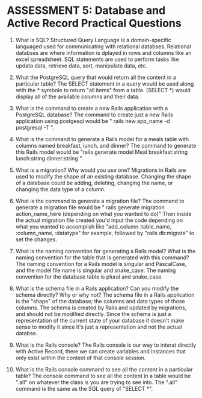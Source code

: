 # ASSESSMENT 5: Database and Active Record Practical Questions

1. What is SQL?
Structured Query Language is a domain-specific languaged used for communicating with relational databses. Relational databses are where information is dplayed in rows and columns like an excel spreadsheet. SQL statements are used to perform tasks like updata data, retrieve data, sort, manipulate data, etc. 

2. What the PostgreSQL query that would return all the content in a particular table?
The SELECT statement in a query would be used along with the * symbole to return "all items" from a table. (SELECT *) would display all of the available columns and their data. 

3. What is the command to create a new Rails application with a PostgreSQL database?
The command to create just a new Rails application using postgesql would be " rails new app_name -d postgresql -T ".

4. What is the command to generate a Rails model for a meals table with columns named breakfast, lunch, and dinner?
The command to generate this Rails model would be "rails generate model Meal breakfast:string lunch:string dinner:string ".


5. What is a migration? Why would you use one?
Migrations in Rails are used to modify the shape of an existing database. Changing the shape of a database could be adding, deleting, changing the name, or changing the data type of a column. 

6. What is the command to generate a migration file?
The command to generate a migration file would be " rails generate migration action_name_here (depending on what you wanted to do)" Then inside the actual migration file created you'd input the code depending on what you wanted to accomplish like "add_column :table_name, :column_name, :datatype" for example, followed by "rails db:migrate" to set the changes.  

7. What is the naming convention for generating a Rails model? What is the naming convention for the table that is generated with this command?
The naming convention for a Rails model is singular and PascalCase, and the model file name is singular and snake_case. The naming convention for the database table is plural and snake_case. 


8. What is the schema file in a Rails application? Can you modify the schema directly? Why or why not?
The schema file in a Rails application is the "shape" of the database; the columns and data types of those columns. The schema is created by Rails and updated by migrations, and should not be modified directly. Since the schema is just a representation of the current state of your database it doesn't make sense to modify it since it's just a representation and not the actual databse. 

9. What is the Rails console?
The Rails console is our way to interat directly with Active Record, there we can create variables and instances that only exist within the context of that console session.

10. What is the Rails console command to see all the content in a particular table?
The console command to see all the content in a table would be ".all" on whatever the class is you are trying to see into. The ".all" command is the same as the SQL query of "SELECT *".